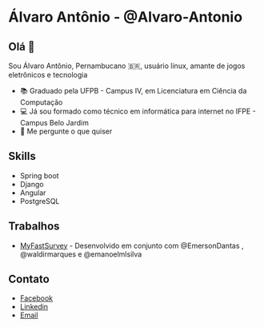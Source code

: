 # Álvaro Antônio - @Alvaro-Antonio

## Olá 👋

Sou Álvaro Antônio, Pernambucano 🇧🇷, usuário linux, amante de jogos eletrônicos e tecnologia

- 📚 Graduado pela UFPB - Campus IV, em Licenciatura em Ciência da Computação
- 💻 Já sou formado como técnico em informática para internet no IFPE - Campus Belo Jardim
- 💭 Me pergunte o que quiser

## Skills
- Spring boot
- Django 
- Angular
- PostgreSQL

## Trabalhos
- [MyFastSurvey](www.myfastsurvey.com) -  Desenvolvido em conjunto com @EmersonDantas , @waldirmarques e @emanoelmlsilva

## Contato
- [Facebook](www.facebook.com/alvaro-antonio-543)
- [Linkedin](www.linkedin.com/in/alvarords)
- [Email](alvaroantoniosbu@gmail.com)
